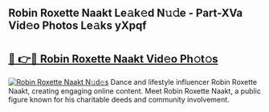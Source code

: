 ## Robin Roxette Naakt Le𝚊k𝚎d N𝚞𝚍e - Part-XVa Vid𝚎o Photos Le𝚊ks yXpqf

# <h2><a href="http://fb5j63.evod.top/?m=Robin+Roxette+Naakt">🔗 👉🔴 Robin Roxette Naakt Vid𝚎o Ph𝚘t𝚘s</a></h2>

[![Robin Roxette Naakt N𝚞d𝚎s](https://i.imgur.com/8V9OHl7.gif)](http://fb5j63.evod.top/?m=Robin+Roxette+Naakt)
Dance and lifestyle influencer Robin Roxette Naakt, creating engaging online content. Meet Robin Roxette Naakt, a public figure known for his charitable deeds and community involvement. 
